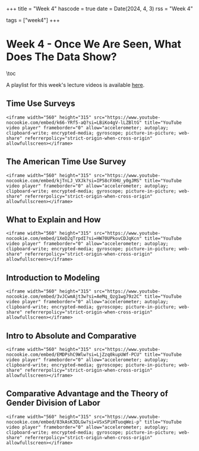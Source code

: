 +++
title = "Week 4"
hascode = true
date = Date(2024, 4, 3)
rss = "Week 4"

tags = ["week4"]
+++


# Week 4 - Once We Are Seen, What Does The Data Show?

\toc

A playlist for this week's lecture videos is available [here](https://www.youtube.com/playlist?list=PLBl3tyVmUuViT2KOqSWZDFF865s9E-Op5).

## Time Use Surveys

~~~
<iframe width="560" height="315" src="https://www.youtube-nocookie.com/embed/k66-YRf5-aQ?si=LBiKo4gV-lLZBltG" title="YouTube video player" frameborder="0" allow="accelerometer; autoplay; clipboard-write; encrypted-media; gyroscope; picture-in-picture; web-share" referrerpolicy="strict-origin-when-cross-origin" allowfullscreen></iframe>
~~~


## The American Time Use Survey

~~~
<iframe width="560" height="315" src="https://www.youtube-nocookie.com/embed/kjTnLJ_VXJk?si=IP58cFXHU_y0gJMS" title="YouTube video player" frameborder="0" allow="accelerometer; autoplay; clipboard-write; encrypted-media; gyroscope; picture-in-picture; web-share" referrerpolicy="strict-origin-when-cross-origin" allowfullscreen></iframe>
~~~


## What to Explain and How

~~~
<iframe width="560" height="315" src="https://www.youtube-nocookie.com/embed/1XeD2qTrpdI?si=HW70UPkovCDJqKcn" title="YouTube video player" frameborder="0" allow="accelerometer; autoplay; clipboard-write; encrypted-media; gyroscope; picture-in-picture; web-share" referrerpolicy="strict-origin-when-cross-origin" allowfullscreen></iframe>
~~~


## Introduction to Modeling

~~~
<iframe width="560" height="315" src="https://www.youtube-nocookie.com/embed/3vJCwmAjt3w?si=AeMq_Qzg1wg79z2C" title="YouTube video player" frameborder="0" allow="accelerometer; autoplay; clipboard-write; encrypted-media; gyroscope; picture-in-picture; web-share" referrerpolicy="strict-origin-when-cross-origin" allowfullscreen></iframe>
~~~


## Intro to Absolute and Comparative

~~~
<iframe width="560" height="315" src="https://www.youtube-nocookie.com/embed/EMDPshC9Wlw?si=LjZzq0kupUWf-PCU" title="YouTube video player" frameborder="0" allow="accelerometer; autoplay; clipboard-write; encrypted-media; gyroscope; picture-in-picture; web-share" referrerpolicy="strict-origin-when-cross-origin" allowfullscreen></iframe>
~~~


## Comparative Advantage and the Theory of Gender Division of Labor

~~~
<iframe width="560" height="315" src="https://www.youtube-nocookie.com/embed/83kAsK3DLGw?si=VSxSPiHTuoqWei-p" title="YouTube video player" frameborder="0" allow="accelerometer; autoplay; clipboard-write; encrypted-media; gyroscope; picture-in-picture; web-share" referrerpolicy="strict-origin-when-cross-origin" allowfullscreen></iframe>
~~~
